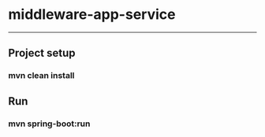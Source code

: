 # middleware-app-service
<hr>
<h2>Project setup</h2>

<h3>mvn clean install</h3>

<h2>Run</h2>
<h3>mvn spring-boot:run</h3>
